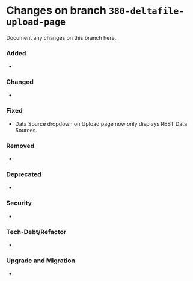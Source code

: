 # Changes on branch `380-deltafile-upload-page`
Document any changes on this branch here.
### Added
-

### Changed
-

### Fixed
- Data Source dropdown on Upload page now only displays REST Data Sources.

### Removed
-

### Deprecated
-

### Security
-

### Tech-Debt/Refactor
-

### Upgrade and Migration
-
